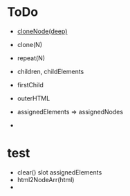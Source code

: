 # ToDo
* [cloneNode(deep)](https://developer.mozilla.org/en-US/docs/Web/API/Node/cloneNode)
* clone(N)
* repeat(N)
* children, childElements
* firstChild
* outerHTML

* assignedElements => assignedNodes
* 
# test
* clear() slot assignedElements
* html2NodeArr(html)
* 
